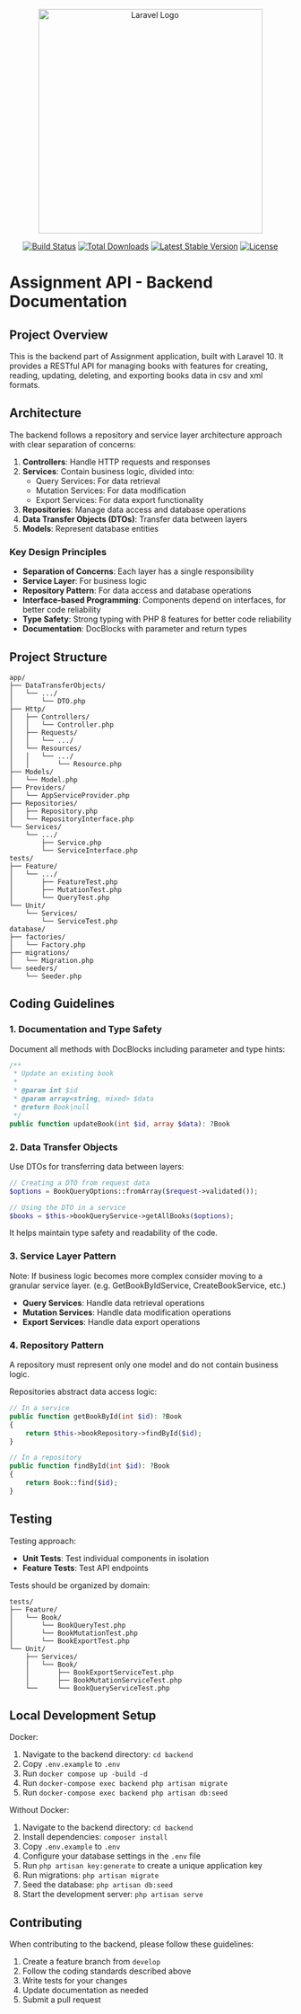 <p align="center"><a href="https://laravel.com" target="_blank"><img src="https://raw.githubusercontent.com/laravel/art/master/logo-lockup/5%20SVG/2%20CMYK/1%20Full%20Color/laravel-logolockup-cmyk-red.svg" width="400" alt="Laravel Logo"></a></p>

<p align="center">
<a href="https://github.com/laravel/framework/actions"><img src="https://github.com/laravel/framework/workflows/tests/badge.svg" alt="Build Status"></a>
<a href="https://packagist.org/packages/laravel/framework"><img src="https://img.shields.io/packagist/dt/laravel/framework" alt="Total Downloads"></a>
<a href="https://packagist.org/packages/laravel/framework"><img src="https://img.shields.io/packagist/v/laravel/framework" alt="Latest Stable Version"></a>
<a href="https://packagist.org/packages/laravel/framework"><img src="https://img.shields.io/packagist/l/laravel/framework" alt="License"></a>
</p>

# Assignment API - Backend Documentation

## Project Overview

This is the backend part of Assignment application, built with Laravel 10. It provides a RESTful API for managing books with features for creating, reading, updating, deleting, and exporting books data in csv and xml formats.

## Architecture

The backend follows a repository and service layer architecture approach with clear separation of concerns:

1. **Controllers**: Handle HTTP requests and responses
2. **Services**: Contain business logic, divided into:
   - Query Services: For data retrieval
   - Mutation Services: For data modification
   - Export Services: For data export functionality
3. **Repositories**: Manage data access and database operations
4. **Data Transfer Objects (DTOs)**: Transfer data between layers
5. **Models**: Represent database entities

### Key Design Principles

- **Separation of Concerns**: Each layer has a single responsibility
- **Service Layer**: For business logic
- **Repository Pattern**: For data access and database operations
- **Interface-based Programming**: Components depend on interfaces, for better code reliability
- **Type Safety**: Strong typing with PHP 8 features for better code reliability
- **Documentation**: DocBlocks with parameter and return types

## Project Structure

```
app/
├── DataTransferObjects/
│   └── .../
│       └── DTO.php
├── Http/
│   ├── Controllers/
│   │   └── Controller.php
│   ├── Requests/
│   │   └── .../
│   └── Resources/
│   │   └── .../ 
│   │       └── Resource.php  
├── Models/
│   └── Model.php
├── Providers/
│   └── AppServiceProvider.php
├── Repositories/
│   ├── Repository.php
│   └── RepositoryInterface.php
└── Services/
    └── .../
        ├── Service.php
        └── ServiceInterface.php
tests/
├── Feature/
│   └── .../
│       ├── FeatureTest.php
│       ├── MutationTest.php
│       └── QueryTest.php
└── Unit/
    └── Services/
        └── ServiceTest.php
database/
├── factories/
│   └── Factory.php
├── migrations/
│   └── Migration.php
└── seeders/
    └── Seeder.php

```

## Coding Guidelines


### 1. Documentation and Type Safety

Document all methods with DocBlocks including parameter and type hints:

```php
/**
 * Update an existing book
 * 
 * @param int $id
 * @param array<string, mixed> $data
 * @return Book|null
 */
public function updateBook(int $id, array $data): ?Book
```

### 2. Data Transfer Objects

Use DTOs for transferring data between layers:

```php
// Creating a DTO from request data
$options = BookQueryOptions::fromArray($request->validated());

// Using the DTO in a service
$books = $this->bookQueryService->getAllBooks($options);
```

It helps maintain type safety and readability of the code.

### 3. Service Layer Pattern

Note: If business logic becomes more complex consider moving to a granular service layer. (e.g. GetBookByIdService, CreateBookService, etc.)

- **Query Services**: Handle data retrieval operations
- **Mutation Services**: Handle data modification operations
- **Export Services**: Handle data export operations

### 4. Repository Pattern

A repository must represent only one model and do not contain business logic.

Repositories abstract data access logic:

```php
// In a service
public function getBookById(int $id): ?Book
{
    return $this->bookRepository->findById($id);
}

// In a repository
public function findById(int $id): ?Book
{
    return Book::find($id);
}
```

## Testing

Testing approach:

- **Unit Tests**: Test individual components in isolation
- **Feature Tests**: Test API endpoints

Tests should be organized by domain:

```
tests/
├── Feature/
│   └── Book/
│       └── BookQueryTest.php
│       └── BookMutationTest.php
│       └── BookExportTest.php
└── Unit/
    ├── Services/
    │   └── Book/
    │       ├── BookExportServiceTest.php
    │       ├── BookMutationServiceTest.php
    └──     └── BookQueryServiceTest.php

```

## Local Development Setup
 
Docker:

1. Navigate to the backend directory: `cd backend`
2. Copy `.env.example` to `.env`
3. Run `docker compose up -build -d` 
4. Run `docker-compose exec backend php artisan migrate`
5. Run `docker-compose exec backend php artisan db:seed`

Without Docker:

1. Navigate to the backend directory: `cd backend`
2. Install dependencies: `composer install`
3. Copy `.env.example` to `.env`
4. Configure your database settings in the `.env` file
5. Run `php artisan key:generate` to create a unique application key
6. Run migrations: `php artisan migrate`
7. Seed the database: `php artisan db:seed`
8. Start the development server: `php artisan serve`

## Contributing

When contributing to the backend, please follow these guidelines:

1. Create a feature branch from `develop`
2. Follow the coding standards described above
3. Write tests for your changes
4. Update documentation as needed
5. Submit a pull request

